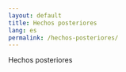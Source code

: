 ```yaml
---
layout: default
title: Hechos posteriores
lang: es
permalink: /hechos-posteriores/
---
```


Hechos posteriores